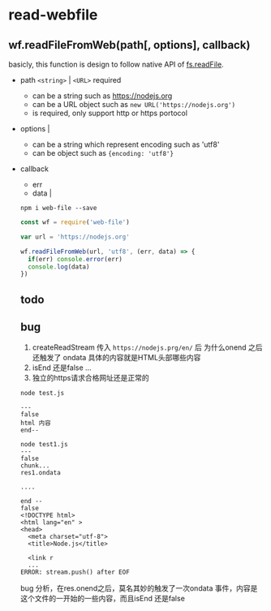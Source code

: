 # read-webfile

## wf.readFileFromWeb(path[, options], callback)
basicly, this function is design to follow native API of [fs.readFile](https://nodejs.org/dist/latest-v10.x/docs/api/fs.html#fs_fs_readfile_path_options_callback). 

- path `<string>` | `<URL>` required
  - can be a string such as https://nodejs.org
  - can be a URL object such as `new URL('https://nodejs.org')`
  - is required, only support http or https portocol

- options <Object> | <string>
  - can be a string which represent encoding such as 'utf8'
  - can be object such as `{encoding: 'utf8'}`

- callback <Function>
  - err <Error>
  - data <string> | <Buffer>

```
npm i web-file --save
```
``` js
const wf = require('web-file')

var url = 'https://nodejs.org'

wf.readFileFromWeb(url, 'utf8', (err, data) => {
  if(err) console.error(err)
  console.log(data)
})
```

## todo

## bug
1. createReadStream 传入 `https://nodejs.prg/en/` 后
为什么onend 之后还触发了 ondata
具体的内容就是HTML头部哪些内容
2. isEnd 还是false ...
3. 独立的https请求合格网址还是正常的

```
node test.js
```
```
--- 
false
html 内容
end--
```

```
node test1.js
---
false
chunk...
res1.ondata

....

end --
false
<!DOCTYPE html>
<html lang="en" >
<head>
  <meta charset="utf-8">
  <title>Node.js</title>

  <link r
  ...
ERROR: stream.push() after EOF
```

bug 分析，在res.onend之后，莫名其妙的触发了一次ondata 事件，内容是这个文件的一开始的一些内容，而且isEnd 还是false